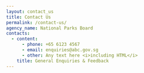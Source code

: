 ```yaml
---
layout: contact_us
title: Contact Us
permalink: /contact-us/
agency_name: National Parks Board
contacts:
  - content:
      - phone: +65 6123 4567
      - email: enquiries@abc.gov.sg
      - other: Any text here <i>including HTML</i>
    title: General Enquiries & Feedback
---
```

